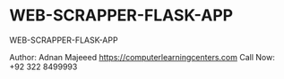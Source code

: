 # WEB-SCRAPPER-FLASK-APP
WEB-SCRAPPER-FLASK-APP


Author: Adnan Majeeed
https://computerlearningcenters.com
Call Now: +92 322 8499993
